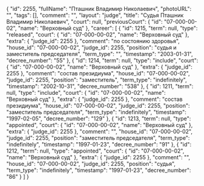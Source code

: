 {
    "id": 2255,
    "fullName": "Пташник Владимир Николаевич",
    "photoURL": "",
    "tags": [],
    "comment": "",
    "layout": "judge",
    "title": "Судья Пташник Владимир Николаевич",
    "court": null,
    "previousCourt": {
        "id": "07-000-00-02",
        "name": "Верховный суд"
    },
    "career": [
        {
            "id": 1215,
            "term": null,
            "type": "released",
            "court": {
                "id": "07-000-00-02",
                "name": "Верховный суд"
            },
            "extra": {
                "judge_id": 2255
            },
            "comment": "по состоянию здоровья",
            "house_id": "07-000-00-02",
            "judge_id": 2255,
            "position": "судья и заместитель председателя",
            "term_type": "",
            "timestamp": "2003-01-31",
            "decree_number": "55"
        },
        {
            "id": 1214,
            "term": null,
            "type": "include",
            "court": {
                "id": "07-000-00-02",
                "name": "Верховный суд"
            },
            "extra": {
                "judge_id": 2255
            },
            "comment": "состав президиума",
            "house_id": "07-000-00-02",
            "judge_id": 2255,
            "position": "заместитель",
            "term_type": "indefinitely",
            "timestamp": "2002-10-31",
            "decree_number": "538"
        },
        {
            "id": 1211,
            "term": null,
            "type": "include",
            "court": {
                "id": "07-000-00-02",
                "name": "Верховный суд"
            },
            "extra": {
                "judge_id": 2255
            },
            "comment": "состав президиума",
            "house_id": "07-000-00-02",
            "judge_id": 2255,
            "position": "заместитель председателя",
            "term_type": "indefinitely",
            "timestamp": "1997-02-05",
            "decree_number": "129"
        },
        {
            "id": 1213,
            "term": null,
            "type": "appointed",
            "court": {
                "id": "07-000-00-02",
                "name": "Верховный суд"
            },
            "extra": {
                "judge_id": 2255
            },
            "comment": "",
            "house_id": "07-000-00-02",
            "judge_id": 2255,
            "position": "заместитель председателя",
            "term_type": "indefinitely",
            "timestamp": "1997-01-23",
            "decree_number": "91"
        },
        {
            "id": 1212,
            "term": null,
            "type": "appointed",
            "court": {
                "id": "07-000-00-02",
                "name": "Верховный суд"
            },
            "extra": {
                "judge_id": 2255
            },
            "comment": "",
            "house_id": "07-000-00-02",
            "judge_id": 2255,
            "position": "судья",
            "term_type": "indefinitely",
            "timestamp": "1997-01-23",
            "decree_number": "86"
        }
    ]
}